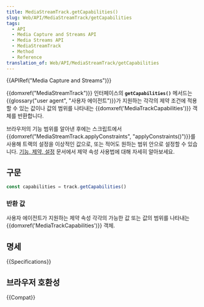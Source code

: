 ```yaml
---
title: MediaStreamTrack.getCapabilities()
slug: Web/API/MediaStreamTrack/getCapabilities
tags:
  - API
  - Media Capture and Streams API
  - Media Streams API
  - MediaStreamTrack
  - Method
  - Reference
translation_of: Web/API/MediaStreamTrack/getCapabilities
---
```

{{APIRef("Media Capture and Streams")}}

{{domxref("MediaStreamTrack")}} 인터페이스의 **`getCapabilities()`** 메서드는 {{glossary("user agent", "사용자 에이전트")}}가 지원하는 각각의 제약 조건에 적용할 수 있는 값이나 값의 범위를 나타내는 {{domxref('MediaTrackCapabilities')}} 객체를 반환합니다.

브라우저의 기능 범위를 알아낸 후에는 스크립트에서 {{domxref("MediaStreamTrack.applyConstraints", "applyConstraints()")}}를 사용해 트랙의 설정을 이상적인 값으로, 또는 적어도 원하는 범위 안으로 설정할 수 있습니다. [기능, 제약, 설정](/ko/docs/Web/API/Media_Streams_API/Constraints) 문서에서 제약 속성 사용법에 대해 자세히 알아보세요.

## 구문

```js
const capabilities = track.getCapabilities()
```

### 반환 값

사용자 에이전트가 지원하는 제약 속성 각각의 가능한 값 또는 값의 범위를 나타내는 {{domxref('MediaTrackCapabilities')}} 객체.

## 명세

{{Specifications}}

## 브라우저 호환성

{{Compat}}
